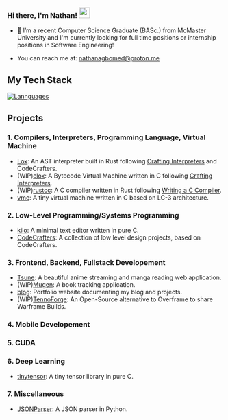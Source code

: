 
### Hi there, I'm Nathan! <img src="https://emojis.slackmojis.com/emojis/images/1536351075/4594/blob-wave.gif" width="25"/>


- 🏫 I’m a recent Computer Science Graduate (BASc.) from McMaster University and I'm currently looking for full time positions or internship positions in Software Engineering!

- You can reach me at: nathanagbomed@proton.me



## My Tech Stack

[![Lannguages](https://skillicons.dev/icons?i=c,cpp,go,rust,python,ts)](https://skillicons.dev)


## Projects

### 1. Compilers, Interpreters, Programming Language, Virtual Machine
 - [Lox](https://github.com/Meillaya/Lox): An AST interpreter built in Rust following [Crafting Interpreters](https://www.craftinginterpreters.com/) and CodeCrafters.
 - (WIP)[clox](https://github.com/Meillaya/clox): A Bytecode Virtual Machine written in C following [Crafting Interpreters](https://www.craftinginterpreters.com/).
 - (WIP)[rustcc](https://github.com/Meillaya/rustcc): A C compiler written in Rust following [Writing a C Compiler](https://norasandler.com/book/#tips-on-extra-credit-features).
 - [vmc](https://github.com/Meillaya/vmc): A tiny virtual machine written in C based on LC-3 architecture.

### 2. Low-Level Programming/Systems Programming
 - [kilo](https://github.com/Meillaya/kilo): A minimal text editor written in pure C.
 - [CodeCrafters](https://github.com/Meillaya/CodeCrafters): A collection of low level design projects, based on CodeCrafters.

### 3. Frontend, Backend, Fullstack Developement
 - [Tsune](https://github.com/Meillaya/Tsune): A beautiful anime streaming and manga reading web application.
 - (WIP)[Mugen](https://github.com/Meillaya/Mugen): A book tracking application.
 - [blog](https://github.com/Meillaya/blog): Portfolio website documenting my blog and projects.
 - (WIP)[TennoForge](https://github.com/Meillaya/TennoForge): An Open-Source alternative to Overframe to share Warframe Builds.

### 4. Mobile Developement

### 5. CUDA

### 6. Deep Learning
 - [tinytensor](https://github.com/Meillaya/tinytensor): A tiny tensor library in pure C. 
 
### 7. Miscellaneous
  - [JSONParser](https://github.com/Meillaya/JSONParser): A JSON parser in Python.

